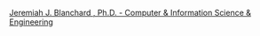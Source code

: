 [Jeremiah J. Blanchard , Ph.D. - Computer & Information Science & Engineering](https://qi.tc/qi/119782)